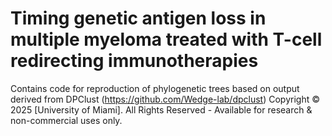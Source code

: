 # Timing genetic antigen loss in multiple myeloma treated with T-cell redirecting immunotherapies

Contains code for reproduction of phylogenetic trees based on output derived from DPClust (https://github.com/Wedge-lab/dpclust)
Copyright © 2025 [University of Miami]. All Rights Reserved - Available for research & non-commercial uses only.
